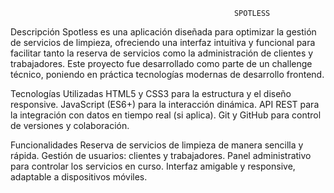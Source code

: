                                                       SPOTLESS

  Descripción
Spotless es una aplicación diseñada para optimizar la gestión de servicios de limpieza, 
ofreciendo una interfaz intuitiva y funcional para facilitar tanto la reserva de servicios como la administración de clientes y trabajadores. 
Este proyecto fue desarrollado como parte de un challenge técnico, poniendo en práctica tecnologías modernas de desarrollo frontend.

  Tecnologías Utilizadas
HTML5 y CSS3 para la estructura y el diseño responsive.
JavaScript (ES6+) para la interacción dinámica.
API REST para la integración con datos en tiempo real (si aplica).
Git y GitHub para control de versiones y colaboración.

  Funcionalidades
Reserva de servicios de limpieza de manera sencilla y rápida.
Gestión de usuarios: clientes y trabajadores.
Panel administrativo para controlar los servicios en curso.
Interfaz amigable y responsive, adaptable a dispositivos móviles.
